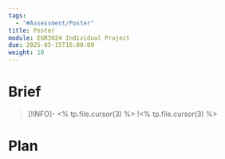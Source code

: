 ```yaml
---
tags:
  - "#Assessment/Poster"
title: Poster
module: EGR3024 Individual Project
due: 2025-05-15T16:00:00
weight: 10
---
```


# Brief

> [!INFO]- <% tp.file.cursor(3) %>
> !<% tp.file.cursor(3) %>

# Plan

